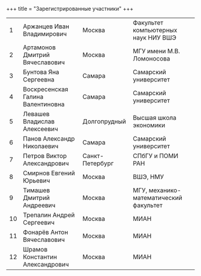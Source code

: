 +++
title = "Зарегистрированные участники"
+++

<table>
<tr><td>1</td><td>Аржанцев Иван Владимирович</td><td>Москва</td><td>Факультет компьютерных наук НИУ ВШЭ</td></tr>
<tr><td>2</td><td>Артамонов Дмитрий Вячеславович</td><td>Москва</td><td>МГУ имени М.В. Ломоносова</td></tr>
<tr><td>3</td><td>Бунтова Яна Сергеевна</td><td>Самара</td><td>Самарский университет</td></tr>
<tr><td>4</td><td>Воскресенская Галина Валентиновна</td><td>Самара</td><td>Самарский университет</td></tr>
<tr><td>5</td><td>Левашев Владислав Алексеевич</td><td>Долгопрудный</td><td>Высшая школа экономики</td></tr>
<tr><td>6</td><td>Панов Александр Николаевич</td><td>Самара</td><td>Самарский университет</td></tr>
<tr><td>7</td><td>Петров Виктор Александрович</td><td>Санкт-Петербург</td><td>СПбГУ и ПОМИ РАН</td></tr>
<tr><td>8</td><td>Смирнов Евгений Юрьевич</td><td>Москва</td><td>ВШЭ, НМУ</td></tr>
<tr><td>9</td><td>Тимашев Дмитрий Андреевич</td><td>Москва</td><td>МГУ, механико-математический факультет</td></tr>
<tr><td>10</td><td>Трепалин  Андрей  Сергеевич</td><td>Москва</td><td>МИАН</td></tr>
<tr><td>11</td><td>Фонарёв Антон Вячеславович</td><td>Москва</td><td>МИАН</td></tr>
<tr><td>12</td><td>Шрамов Константин Александрович</td><td>Москва</td><td>МИАН</td></tr>
</table>
